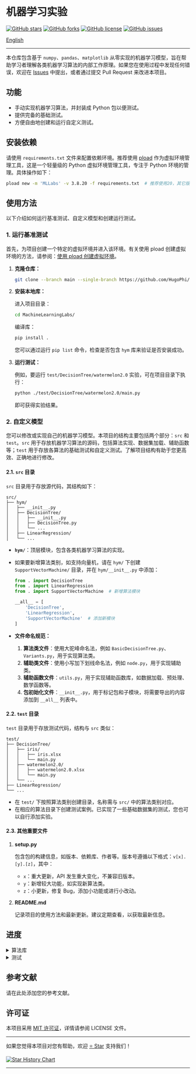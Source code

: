 # 机器学习实验

[![GitHub stars](https://img.shields.io/github/stars/HugoPhi/MachineLearningLabs.svg?style=social)](https://github.com/HugoPhi/MachineLearningLabs/stargazers)
[![GitHub forks](https://img.shields.io/github/forks/HugoPhi/MachineLearningLabs.svg?style=social)](https://github.com/HugoPhi/MachineLearningLabs/network/members)
[![GitHub license](https://img.shields.io/github/license/HugoPhi/MachineLearningLabs.svg)](https://github.com/HugoPhi/MachineLearningLabs/blob/main/LICENSE)
[![GitHub issues](https://img.shields.io/github/issues/HugoPhi/MachineLearningLabs.svg)](https://github.com/HugoPhi/MachineLearningLabs/issues)

[English](README.md)

---

本仓库包含基于 `numpy`、`pandas`、`matplotlib` 从零实现的机器学习模型，旨在帮助学习者理解各类机器学习算法的内部工作原理。如果您在使用过程中发现任何错误，欢迎在 [Issues](https://github.com/HugoPhi/MachineLearningLabs/issues) 中提出，或者通过提交 Pull Request 来改进本项目。

## 功能

- 手动实现机器学习算法，并封装成 Python 包以便测试。
- 提供完备的基础测试。
- 方便自由地创建和运行自定义测试。

## 安装依赖

请使用 `requirements.txt` 文件来配置依赖环境。推荐使用 [pload](https://github.com/HugoPhi/python_venv_loader) 作为虚拟环境管理工具，这是一个轻量级的 Python 虚拟环境管理工具，专注于 Python 环境的管理。具体操作如下：

```bash
pload new -m 'MLLabs' -v 3.8.20 -f requirements.txt  # 推荐使用20，其它版本没测试过。
```

## 使用方法

以下介绍如何运行基准测试、自定义模型和创建运行测试。

### 1. 运行基准测试

首先，为项目创建一个特定的虚拟环境并进入该环境。有关使用 pload 创建虚拟环境的方法，请参阅：[使用 pload 创建虚拟环境](https://github.com/HugoPhi/python_venv_loader)。

1. **克隆仓库：**

    ```bash
    git clone --branch main --single-branch https://github.com/HugoPhi/MachineLearningLabs.git
    ```

2. **安装本地库：**

    进入项目目录：

    ```bash
    cd MachineLearningLabs/
    ```

    编译库：

    ```bash
    pip install .
    ```

    您可以通过运行 `pip list` 命令，检查是否包含 `hym` 库来验证是否安装成功。

3. **运行测试：**

    例如，要运行 `test/DecisionTree/watermelon2.0` 实验，可在项目目录下执行：

    ```bash
    python ./test/DecisionTree/watermelon2.0/main.py
    ```

    即可获得实验结果。

### 2. 自定义模型

您可以修改或实现自己的机器学习模型。本项目的结构主要包括两个部分：`src` 和 `test`。`src` 用于存放机器学习算法的源码，包括算法实现、数据集加载、辅助函数等；`test` 用于存放各算法的基础测试和自定义测试。了解项目结构有助于您更高效、正确地进行修改。

#### 2.1. `src` 目录

`src` 目录用于存放源代码，其结构如下：

```
src/   
├── hym/   
│   ├── __init__.py    
│   ├── DecisionTree/    
│   │   ├── __init__.py    
│   │   ├── DecisionTree.py    
│   │   └── ...    
│   ├── LinearRegression/    
│   └── ...    
```

- **`hym/`**：顶层模块，包含各类机器学习算法的实现。
- 如果要新增算法类别，如支持向量机，请在 `hym/` 下创建 `SupportVectorMachine/` 目录，并在 `hym/__init__.py` 中添加：

    ```python
    from . import DecisionTree
    from . import LinearRegression
    from . import SupportVectorMachine  # 新增算法模块

    __all__ = [
        'DecisionTree',
        'LinearRegression',
        'SupportVectorMachine'  # 添加新模块
    ]
    ```

- **文件命名规范：**

    1. **算法类文件**：使用大驼峰命名法，例如 `BasicDecisionTree.py`、`Variants.py`，用于实现算法类。
    2. **辅助类文件**：使用小写加下划线命名法，例如 `node.py`，用于实现辅助类。
    3. **辅助函数文件**：`utils.py`，用于实现辅助函数库，如数据加载、预处理、数学函数等。
    4. **包初始化文件**：`__init__.py`，用于标记包和子模块，将需要导出的内容添加到 `__all__` 列表中。

#### 2.2. `test` 目录

`test` 目录用于存放测试代码，结构与 `src` 类似：

```
test/    
├── DecisionTree/
│   ├── iris/
│   │   ├── iris.xlsx
│   │   └── main.py
│   ├── watermelon2.0/
│   │   ├── watermelon2.0.xlsx
│   │   └── main.py
│   └── ...
├── LinearRegression/    
└── ... 
```

- 在 `test/` 下按照算法类别创建目录，名称需与 `src/` 中的算法类别对应。
- 在相应的算法目录下创建测试案例。已实现了一些基础数据集的测试，您也可以自行添加实验。

#### 2.3. 其他重要文件

1. **setup.py**

    包含包的构建信息，如版本、依赖库、作者等。版本号遵循以下格式：`v[x].[y].[z]`，其中：

    - `x`：重大更新，API 发生重大变化，不兼容旧版本。
    - `y`：新增较大功能，如实现新算法类。
    - `z`：小更新，修复 Bug，添加小功能或进行小改动。

2. **README.md**

    记录项目的使用方法和最新更新。建议定期查看，以获取最新信息。

## 进度

<details>
<summary>算法库</summary>

- [ ] **监督学习**
  - [ ] 线性回归
  - [x] 逻辑回归
  - [x] 决策树
    - [x] ID3
    - [x] C4.5
    - [x] CART 
  - [ ] 支持向量机
  - [ ] 神经网络
- [ ] **无监督学习**
  - [ ] K 均值聚类
  - [ ] 主成分分析
     
</details>

<details>
<summary>测试</summary>

- [ ] **监督学习**
  - [ ] 线性回归
  - [x] 逻辑回归
    - [x] iris 
  - [x] 决策树
    - [x] watermelon2.0
    - [x] iris
    - [x] ice-cream
    - [x] wine quality
    - [x] house price
  - [ ] 支持向量机
  - [ ] 神经网络
- [ ] **无监督学习**
  - [ ] K 均值聚类
  - [ ] 主成分分析

</details>

## 参考文献

请在此处添加您的参考文献。

## 许可证

本项目采用 [MIT 许可证](LICENSE)，详情请参阅 LICENSE 文件。

---

如果您觉得本项目对您有帮助，欢迎 [⭐️ Star](https://github.com/HugoPhi/MachineLearningLabs) 支持我们！

[![Star History Chart](https://api.star-history.com/svg?repos=HugoPhi/MachineLearningLabs&type=Timeline)](https://star-history.com/#HugoPhi/MachineLearningLabs&Timeline)

---
